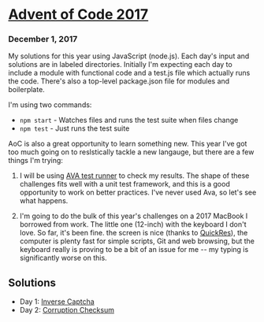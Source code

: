 # [Advent of Code 2017][aoc2017] 

### December 1, 2017

My solutions for this year using JavaScript (node.js). Each day's input and solutions are in labeled directories. Initially I'm expecting each day to include a module with functional code and a test.js file which actually runs the code. There's also a top-level package.json file for modules and boilerplate. 

I'm using two commands: 

* `npm start` - Watches files and runs the test suite when files change
* `npm test` - Just runs the test suite

AoC is also a great opportunity to learn something new. This year I've got too much going on to reslstically tackle a new langauge, but there are a few things I'm trying:

1. I will be using [AVA test runner][ava] to check my results. The shape of these challenges fits well with a unit test framework, and this is a good opportunity to work on better practices. I've never used Ava, so let's see what happens. 

2. I'm going to do the bulk of this year's challenges on a 2017 MacBook I borrowed from work. The little one (12-inch) with the keyboard I don't love. So far, it's been fine. the screen is nice (thanks to [QuickRes][]), the computer is plenty fast for simple scripts, Git and web browsing, but the keyboard really is proving to be a bit of an issue for me -- my typing is significantly worse on this.  

## Solutions

* Day 1: [Inverse Captcha](https://github.com/joemaller/aoc2017/tree/master/day01)
* Day 2: [Corruption Checksum](https://github.com/joemaller/aoc2017/tree/master/day02)

[aoc2017]: http://adventofcode.com/
[ava]: https://github.com/avajs/ava
[quickres]: https://www.thnkdev.com/QuickRes/



